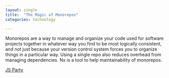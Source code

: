 ```yaml
---
layout: single
title:  "The Magic of Monorepos"
categories: technology

---
```

Monorepos are a way to manage and organize your code used for software projects together in whatever way you find to be most logically consistent, and not just because your version control system forces you to organize things in a particular way. Using a single repo also reduces overhead from managing dependencies. Nx is a tool to help maintainability of monorepos. 


[JS Party](https://changelog.com/jsparty/236)

